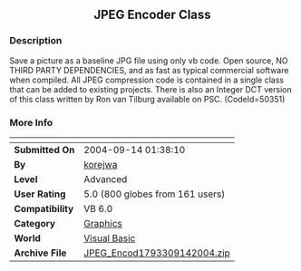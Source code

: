 ﻿<div align="center">

## JPEG Encoder Class


</div>

### Description

Save a picture as a baseline JPG file using only vb code. Open source, NO THIRD PARTY DEPENDENCIES, and as fast as typical commercial software when compiled. All JPEG compression code is contained in a single class that can be added to existing projects. There is also an Integer DCT version of this class written by Ron van Tilburg available on PSC. (CodeId=50351)
 
### More Info
 


<span>             |<span>
---                |---
**Submitted On**   |2004-09-14 01:38:10
**By**             |[korejwa](https://github.com/Planet-Source-Code/PSCIndex/blob/master/ByAuthor/korejwa.md)
**Level**          |Advanced
**User Rating**    |5.0 (800 globes from 161 users)
**Compatibility**  |VB 6\.0
**Category**       |[Graphics](https://github.com/Planet-Source-Code/PSCIndex/blob/master/ByCategory/graphics__1-46.md)
**World**          |[Visual Basic](https://github.com/Planet-Source-Code/PSCIndex/blob/master/ByWorld/visual-basic.md)
**Archive File**   |[JPEG\_Encod1793309142004\.zip](https://github.com/Planet-Source-Code/korejwa-jpeg-encoder-class__1-50065/archive/master.zip)








